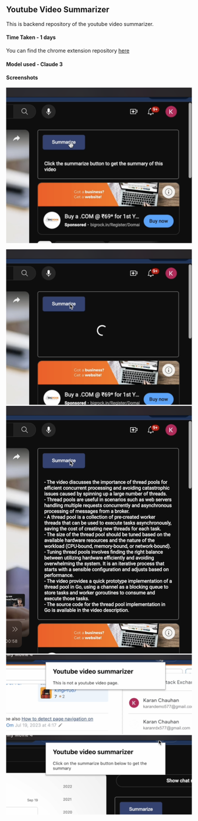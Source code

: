 ## Youtube Video Summarizer

This is backend repository of the youtube video summarizer. 

#### Time Taken - 1 days

You can find the chrome extension repository 
[here](https://github.com/karanch577/yt-summarizer-chrome-extension)

#### Model used - Claude 3

#### Screenshots
![img1](screenshots/1.png)

![img2](screenshots/2.png)
![img3](screenshots/3.png)
![img4](screenshots/4.png)
![img5](screenshots/5.png)